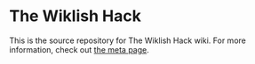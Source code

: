 # The Wiklish Hack

This is the source repository for The Wiklish Hack wiki.
For more information, check out [the meta page](meta).
